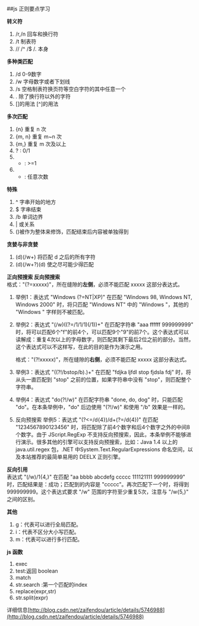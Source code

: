 ##js 正则要点学习    

**转义符**     

1. /r,/n 回车和换行符    
2. /t 制表符    
3. // /^ /$ /. 本身    

**多种类匹配**  
  
1. /d 0-9数字   
2. /w 字母数字或者下划线    
3. /s 空格制表符换页符等空白字符的其中任意一个     
4. . 除了换行符以外的字符    
5. []的用法  [^]的用法       

**多次匹配**    

1. {n} 重复 n 次    
2. {m, n} 重复 m~n 次   
3. {m,} 重复 m 次及以上   
4. ?    : 0/1   
5. +    : >=1   
6. *    : 任意次数    

**特殊**    

1. ^ 字串开始的地方     
2. $ 字串结束    
3. /b 单词边界    
4. | 或关系    
5. ()被作为整体来修饰，匹配结束后内容被单独得到      

**贪婪与非贪婪**     
   
1. (d)(/w+) 将匹配 d 之后的所有字符     
2. (d)(/w+?)(d) 使之尽可能少得匹配    

**正向预搜索 反向预搜索**   
    格式："(?=xxxxx)"，所在缝隙的**左侧**，必须不能匹配 xxxxx 这部分表达式。     
    
1. 举例1：表达式 "Windows (?=NT|XP)" 在匹配 "Windows 98, Windows NT, Windows 2000" 时，将只匹配 "Windows NT" 中的 "Windows "，其他的 "Windows " 字样则不被匹配。

2. 举例2：表达式 "(/w)((?=/1/1/1)(/1))+" 在匹配字符串 "aaa ffffff 999999999" 时，将可以匹配6个"f"的前4个，可以匹配9个"9"的前7个。这个表达式可以读解成：重复4次以上的字母数字，则匹配其剩下最后2位之前的部分。当然，这个表达式可以不这样写，在此的目的是作为演示之用。

    格式："(?!xxxxx)"，所在缝隙的**右侧**，必须不能匹配 xxxxx 这部分表达式。

3. 举例3：表达式 "((?!/bstop/b).)+" 在匹配 "fdjka ljfdl stop fjdsla fdj" 时，将从头一直匹配到 "stop" 之前的位置，如果字符串中没有 "stop"，则匹配整个字符串。     

4. 举例4：表达式 "do(?!/w)" 在匹配字符串 "done, do, dog" 时，只能匹配 "do"。在本条举例中，"do" 后边使用 "(?!/w)" 和使用 "/b" 效果是一样的。

5. 反向预搜索  举例5：表达式 "(?<=/d{4})/d+(?=/d{4})" 在匹配 "1234567890123456" 时，将匹配除了前4个数字和后4个数字之外的中间8个数字。由于 JScript.RegExp 不支持反向预搜索，因此，本条举例不能够进行演示。很多其他的引擎可以支持反向预搜索，比如：Java 1.4 以上的 java.util.regex 包，.NET 中System.Text.RegularExpressions 命名空间，以及本站推荐的最简单易用的 DEELX 正则引擎。    


**反向引用**     
表达式 "(/w)/1{4,}" 在匹配 "aa bbbb abcdefg ccccc 111121111 999999999" 时，匹配结果是：成功；匹配到的内容是 "ccccc"。再次匹配下一个时，将得到 999999999。这个表达式要求 "/w" 范围的字符至少重复5次，注意与 "/w{5,}" 之间的区别。    

**其他**      

1. g：代表可以进行全局匹配。      
2. i：代表不区分大小写匹配。      
3. m：代表可以进行多行匹配。     

**js 函数**   
  
1. exec     
2. test:返回 boolean    
3. match    
4. str.search :第一个匹配的index    
5. replace(expr,str)     
6. str.split(expr)  

详细信息[http://blog.csdn.net/zaifendou/article/details/5746988](http://blog.csdn.net/zaifendou/article/details/5746988)